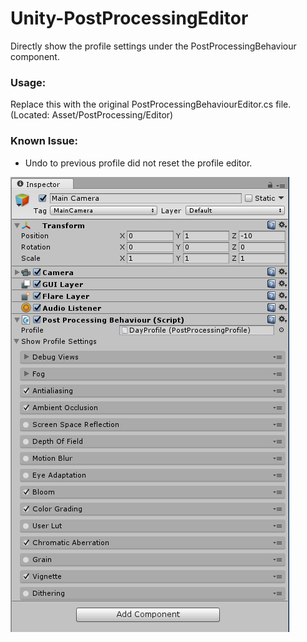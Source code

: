 # Unity-PostProcessingEditor
Directly show the profile settings under the PostProcessingBehaviour component.

### Usage:
Replace this with the original PostProcessingBehaviourEditor.cs file.
(Located: Asset/PostProcessing/Editor)

### Known Issue:
- Undo to previous profile did not reset the profile editor.


![Unity PostProcessing Screen Shot](./PostProcessingEditor.png)
